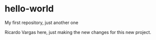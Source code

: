 # hello-world
My first repository, just another one

Ricardo Vargas here, just making the new changes for this new project.
